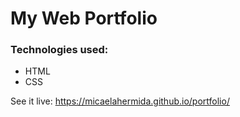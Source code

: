 # My Web Portfolio
### Technologies used:
- HTML
- CSS

See it live: https://micaelahermida.github.io/portfolio/